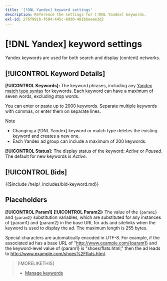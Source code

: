 ```yaml
---
title: '[!DNL Yandex] keyword settings'
description: Reference the settings for [!DNL Yandex] keywords.
exl-id: 276f991b-f604-445c-8dd0-481b6eaee3d2
---
```

# [!DNL Yandex] keyword settings

Yandex keywords are used for both search and display (content) networks.

<!-- Note to self: Yandex doesn't have separate website placements for display; users use keywords for the sites/parts of the content network on which they want to advertise. -->

## [!UICONTROL Keyword Details]

**[!UICONTROL Keywords]:** The keyword phrases, including any [Yandex match type syntax](https://yandex.com/support/direct/keywords/symbols-and-operators.html) for keywords. Each keyword can have a maximum of seven words, excluding stop words.

You can enter or paste up to 2000 keywords. Separate multiple keywords with commas, or enter them on separate lines.

>[!NOTE]
>
>* Changing a [!DNL Yandex] keyword or match type deletes the existing keyword and creates a new one.
>* Each Yandex ad group can include a maximum of 200 keywords.

**[!UICONTROL Status]:** The display status of the keyword: *Active* or *Paused*. The default for new keywords is *Active*.

## [!UICONTROL Bids]

<!-- **[!UICONTROL Bid]:** -->

{{$include /help/_includes/bid-keyword.md}}

## Placeholders

**[!UICONTROL Param1]** **[!UICONTROL Param2]:** The value of the `{param1}` and `{param2}` substitution variables, which are substituted for any instances of {param1} and {param2} in the base URL for ads and sitelinks when the keyword is used to display the ad. The maximum length is 255 bytes.

Special characters are automatically encoded in UTF-8. For example, if the associated ad has a base URL of "http://www.example.com/{param1} and the keyword-level value of {param1} is "shoes/flats.html," then the ad leads to http://www.example.com/shoes%2Fflats.html.

>[!MORELIKETHIS]
>
>* [Manage keywords](/help/search-social-commerce/campaign-management/campaigns/keyword-manage.md)
